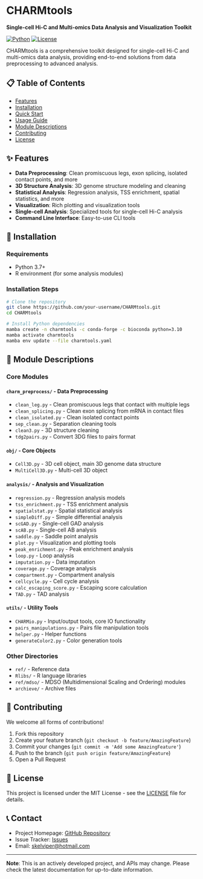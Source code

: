 # CHARMtools

**Single-cell Hi-C and Multi-omics Data Analysis and Visualization Toolkit**

[![Python](https://img.shields.io/badge/Python-3.7+-blue.svg)](https://www.python.org/)
[![License](https://img.shields.io/badge/License-MIT-green.svg)](LICENSE)

CHARMtools is a comprehensive toolkit designed for single-cell Hi-C and multi-omics data analysis, providing end-to-end solutions from data preprocessing to advanced analysis.

## 📋 Table of Contents

- [Features](#features)
- [Installation](#installation)
- [Quick Start](#quick-start)
- [Usage Guide](#usage-guide)
- [Module Descriptions](#module-descriptions)
- [Contributing](#contributing)
- [License](#license)

## ✨ Features

- **Data Preprocessing**: Clean promiscuous legs, exon splicing, isolated contact points, and more
- **3D Structure Analysis**: 3D genome structure modeling and cleaning
- **Statistical Analysis**: Regression analysis, TSS enrichment, spatial statistics, and more
- **Visualization**: Rich plotting and visualization tools
- **Single-cell Analysis**: Specialized tools for single-cell Hi-C analysis
- **Command Line Interface**: Easy-to-use CLI tools

## 🚀 Installation

### Requirements

- Python 3.7+
- R environment (for some analysis modules)

### Installation Steps

```bash
# Clone the repository
git clone https://github.com/your-username/CHARMtools.git
cd CHARMtools

# Install Python dependencies
mamba create -n charmtools -c conda-forge -c bioconda python=3.10
mamba activate charmtools
mamba env update --file charmtools.yaml 
```

## 📁 Module Descriptions

### Core Modules

#### `charm_preprocess/` - Data Preprocessing
- `clean_leg.py` - Clean promiscuous legs that contact with multiple legs
- `clean_splicing.py` - Clean exon splicing from mRNA in contact files
- `clean_isolated.py` - Clean isolated contact points
- `sep_clean.py` - Separation cleaning tools
- `clean3.py` - 3D structure cleaning
- `tdg2pairs.py` - Convert 3DG files to pairs format

#### `obj/` - Core Objects
- `Cell3D.py` - 3D cell object, main 3D genome data structure
- `MultiCell3D.py` - Multi-cell 3D object

#### `analysis/` - Analysis and Visualization
- `regression.py` - Regression analysis models
- `tss_enrichment.py` - TSS enrichment analysis
- `spatialstat.py` - Spatial statistical analysis
- `simpleDiff.py` - Simple differential analysis
- `scGAD.py` - Single-cell GAD analysis
- `scAB.py` - Single-cell AB analysis
- `saddle.py` - Saddle point analysis
- `plot.py` - Visualization and plotting tools
- `peak_enrichment.py` - Peak enrichment analysis
- `loop.py` - Loop analysis
- `imputation.py` - Data imputation
- `coverage.py` - Coverage analysis
- `compartment.py` - Compartment analysis
- `cellcycle.py` - Cell cycle analysis
- `calc_escaping_score.py` - Escaping score calculation
- `TAD.py` - TAD analysis

#### `utils/` - Utility Tools
- `CHARMio.py` - Input/output tools, core IO functionality
- `pairs_manipulations.py` - Pairs file manipulation tools
- `helper.py` - Helper functions
- `generateColor2.py` - Color generation tools

### Other Directories
- `ref/` - Reference data
- `Rlibs/` - R language libraries
- `ref/mdso/` - MDSO (Multidimensional Scaling and Ordering) modules
- `archieve/` - Archive files

## 🤝 Contributing

We welcome all forms of contributions!

1. Fork this repository
2. Create your feature branch (`git checkout -b feature/AmazingFeature`)
3. Commit your changes (`git commit -m 'Add some AmazingFeature'`)
4. Push to the branch (`git push origin feature/AmazingFeature`)
5. Open a Pull Request

## 📄 License

This project is licensed under the MIT License - see the [LICENSE](LICENSE) file for details.

## 📞 Contact

- Project Homepage: [GitHub Repository](https://github.com/skelviper/CHARMtools)
- Issue Tracker: [Issues](https://github.com/skelviper/CHARMtools/issues)
- Email: skelviper@hotmail.com

---

**Note**: This is an actively developed project, and APIs may change. Please check the latest documentation for up-to-date information.
